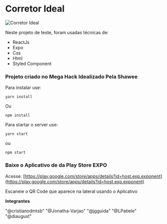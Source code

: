 # Corretor Ideal

![Corretor Ideal](https://i.imgur.com/eHbcthK.png)

Neste projeto de teste, foram usadas técnicas de:

- ReactJs
- Expo
- Css
- Html
- Styled Component

### Projeto criado no Mega Hack Idealizado Pela Shawee

Para instalar use:

`yarn install`

Ou

`npm install`

Para startar o server use:

`yarn start`

ou

`npm start`

### Baixe o Aplicativo de da Play Store EXPO

Acesse: [https://play.google.com/store/apps/details?id=host.exp.exponent](https://play.google.com/store/apps/details?id=host.exp.exponent)

Escaneie o QR Code que aparece na lateral usando o Aplicativo

**Integrantes**

"@cristianodmtsb"
"@Jonatha-Varjao"
"@jgguida"
"@LPatiele"
"@diaugust"
